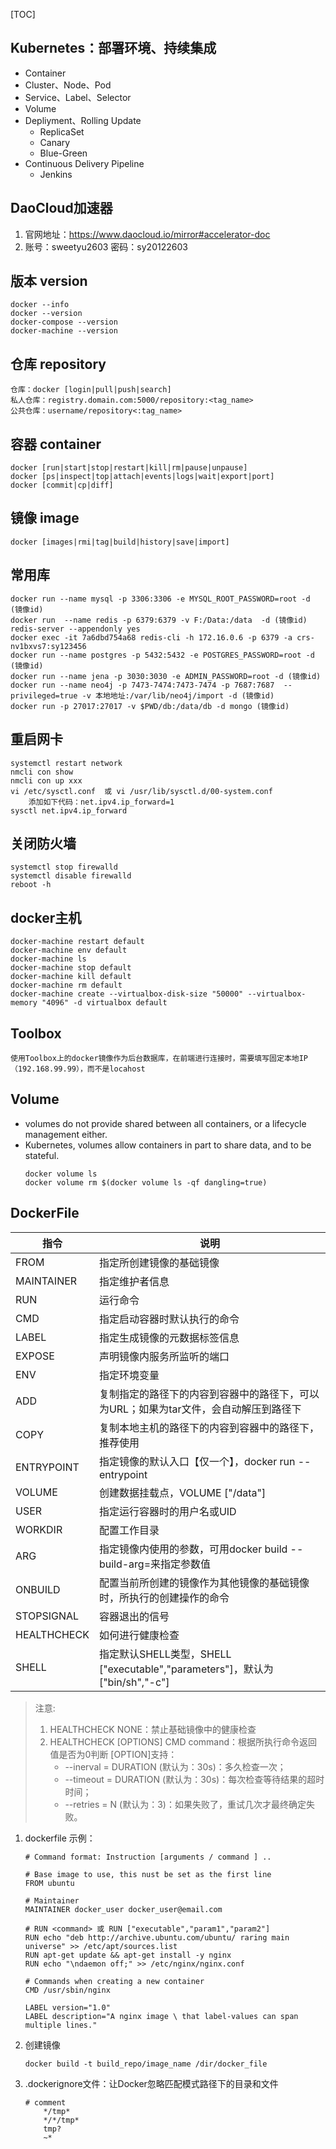 [TOC]

## Kubernetes：部署环境、持续集成

- Container
- Cluster、Node、Pod
- Service、Label、Selector
- Volume
- Depliyment、Rolling Update
  - ReplicaSet
  - Canary
  - Blue-Green
- Continuous Delivery Pipeline
  - Jenkins

## DaoCloud加速器

1. 官网地址：https://www.daocloud.io/mirror#accelerator-doc
2. 账号：sweetyu2603   密码：sy20122603

## 版本 version

```
docker --info
docker --version
docker-compose --version
docker-machine --version
```

## 仓库 repository

```
仓库：docker [login|pull|push|search]
私人仓库：registry.domain.com:5000/repository:<tag_name>
公共仓库：username/repository<:tag_name>
```

## 容器 container

```
docker [run|start|stop|restart|kill|rm|pause|unpause]
docker [ps|inspect|top|attach|events|logs|wait|export|port]
docker [commit|cp|diff]
```

## 镜像 image

```
docker [images|rmi|tag|build|history|save|import]
```

## 常用库

```
docker run --name mysql -p 3306:3306 -e MYSQL_ROOT_PASSWORD=root -d (镜像id)
docker run  --name redis -p 6379:6379 -v F:/Data:/data  -d (镜像id) redis-server --appendonly yes
docker exec -it 7a6dbd754a68 redis-cli -h 172.16.0.6 -p 6379 -a crs-nv1bxvs7:sy123456
docker run --name postgres -p 5432:5432 -e POSTGRES_PASSWORD=root -d (镜像id)
docker run --name jena -p 3030:3030 -e ADMIN_PASSWORD=root -d (镜像id)
docker run --name neo4j -p 7473-7474:7473-7474 -p 7687:7687  --privileged=true -v 本地地址:/var/lib/neo4j/import -d (镜像id)
docker run -p 27017:27017 -v $PWD/db:/data/db -d mongo (镜像id)
```

## 重启网卡

```
systemctl restart network
nmcli con show
nmcli con up xxx
vi /etc/sysctl.conf  或 vi /usr/lib/sysctl.d/00-system.conf
    添加如下代码：net.ipv4.ip_forward=1 
sysctl net.ipv4.ip_forward
```

## 关闭防火墙

```
systemctl stop firewalld
systemctl disable firewalld
reboot -h
```

## docker主机

```
docker-machine restart default 
docker-machine env default 
docker-machine ls
docker-machine stop default
docker-machine kill default
docker-machine rm default
docker-machine create --virtualbox-disk-size "50000" --virtualbox-memory "4096" -d virtualbox default
```

## Toolbox

```
使用Toolbox上的docker镜像作为后台数据库，在前端进行连接时，需要填写固定本地IP（192.168.99.99），而不是locahost
```

## Volume

- volumes do not provide shared between all containers, or a lifecycle management either.
- Kubernetes, volumes allow containers in part to share data, and to be stateful.
    ```
    docker volume ls
    docker volume rm $(docker volume ls -qf dangling=true)
    ```

## DockerFile

指令 | 说明
---|---
FROM | 指定所创建镜像的基础镜像
MAINTAINER | 指定维护者信息
RUN | 运行命令
CMD | 指定启动容器时默认执行的命令
LABEL | 指定生成镜像的元数据标签信息
EXPOSE | 声明镜像内服务所监听的端口
ENV | 指定环境变量
ADD | 复制指定的<src>路径下的内容到容器中的<dest>路径下，<src>可以为URL；如果为tar文件，会自动解压到<dest>路径下
COPY | 复制本地主机的<src>路径下的内容到容器中的<dest>路径下，推荐使用
ENTRYPOINT | 指定镜像的默认入口【仅一个】，docker run --entrypoint
VOLUME | 创建数据挂载点，VOLUME ["/data"]
USER | 指定运行容器时的用户名或UID
WORKDIR | 配置工作目录
ARG | 指定镜像内使用的参数，可用docker build --build-arg<name>=<value>来指定参数值
ONBUILD | 配置当前所创建的镜像作为其他镜像的基础镜像时，所执行的创建操作的命令
STOPSIGNAL | 容器退出的信号
HEALTHCHECK | 如何进行健康检查
SHELL | 指定默认SHELL类型，SHELL ["executable","parameters"]，默认为 ["bin/sh","-c"]

> 注意:
> 1. HEALTHCHECK NONE：禁止基础镜像中的健康检查
> 1. HEALTHCHECK [OPTIONS] CMD command：根据所执行命令返回值是否为0判断
> [OPTION]支持：
>     - --inerval = DURATION  (默认为：30s)：多久检查一次；
>     - --timeout = DURATION  (默认为：30s)：每次检查等待结果的超时时间；
>     - --retries = N  (默认为：3)：如果失败了，重试几次才最终确定失败。

1. dockerfile 示例：
    ```
    # Command format: Instruction [arguments / command ] ..

    # Base image to use, this nust be set as the first line
    FROM ubuntu

    # Maintainer
    MAINTAINER docker_user docker_user@email.com

    # RUN <command> 或 RUN ["executable","param1","param2"]
    RUN echo "deb http://archive.ubuntu.com/ubuntu/ raring main universe" >> /etc/apt/sources.list
    RUN apt-get update && apt-get install -y nginx
    RUN echo "\ndaemon off;" >> /etc/nginx/nginx.conf

    # Commands when creating a new container
    CMD /usr/sbin/nginx

    LABEL version="1.0"
    LABEL description="A nginx image \ that label-values can span multiple lines."
    ```

2. 创建镜像
    ```
    docker build -t build_repo/image_name /dir/docker_file
    ```

3. .dockerignore文件：让Docker忽略匹配模式路径下的目录和文件
    ```
    # comment
        */tmp*
        */*/tmp*
        tmp?
        ~*
    ```
